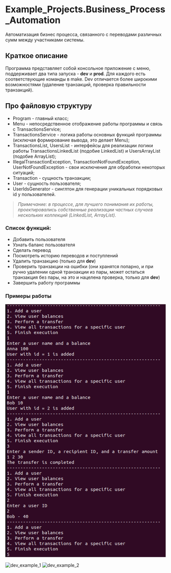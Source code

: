 # Example_Projects.Business_Process_Automation
Автоматизация бизнес процесса, связанного с переводами различных сумм между участниками системы.

## Краткое описание
Программа представляет собой консольное приложение с меню, поддерживает два типа запуска - **dev** и **prod**. Для каждого есть соответствующие команды в make. Dev отличается более широкими возможностями (удаление транзакций, проверка правильности транзакций).

## Про файловую структуру
- Program - главный класс;
- Menu - непосредственное отображение работы программы и связь с TransactionsService;
- TransactionsService - логика работы основных функций программы (исключая формирование вывода, это делает Menu);
- TransactionsList, UsersList - интерфейсы для реализации логики работы TransactionsLinkedList (подобие LinkedList) и UsersArrayList (подобие ArrayList);
- IllegalTransactionException, TransactionNotFoundException, UserNotFoundException - свои исключения для обработки некоторых ситуаций;
- Transaction - сущность транзакции;
- User - сущность пользователя;
- UserIdsGenerator - синглтон для генерации уникальных порядковых id у пользователей.

>*Примечание:
>в процессе, для лучшего понимания их работы, проектировались собственные реализации частных случаев нескольких коллекций (LinkedList, ArrayList).*

### Список функций:
* Добавить пользователя
* Узнать баланс пользователя
* Сделать перевод
* Посмотреть историю переводов и поступлений
* Удалить транзакцию (только для **dev**)
* Проверить транзакции на ошибки (они хранятся попарно, и при ручно удалении одной транзакции из пары, может остаться транзакция без пары, на это и нацелена проверка, только для **dev**)
* Завершить работу программы

### Примеры работы

![prod_example](/misc/prod_example.png "Пример работы в prod режиме")

![dev_example_1](/misc/dev_example_1.png "Пример работы в dev режиме, первая часть") ![dev_example_2](/misc/dev_example_2.png "Пример работы в dev режиме, вторая часть")
